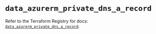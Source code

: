 # `data_azurerm_private_dns_a_record`

Refer to the Terraform Registry for docs: [`data_azurerm_private_dns_a_record`](https://registry.terraform.io/providers/hashicorp/azurerm/4.38.1/docs/data-sources/private_dns_a_record).
